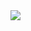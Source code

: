 <img src="https://geteyes-cdn.s3.ap-northeast-2.amazonaws.com/Electrolux/MarkDown/Image/Guide_2.JPG"  />

